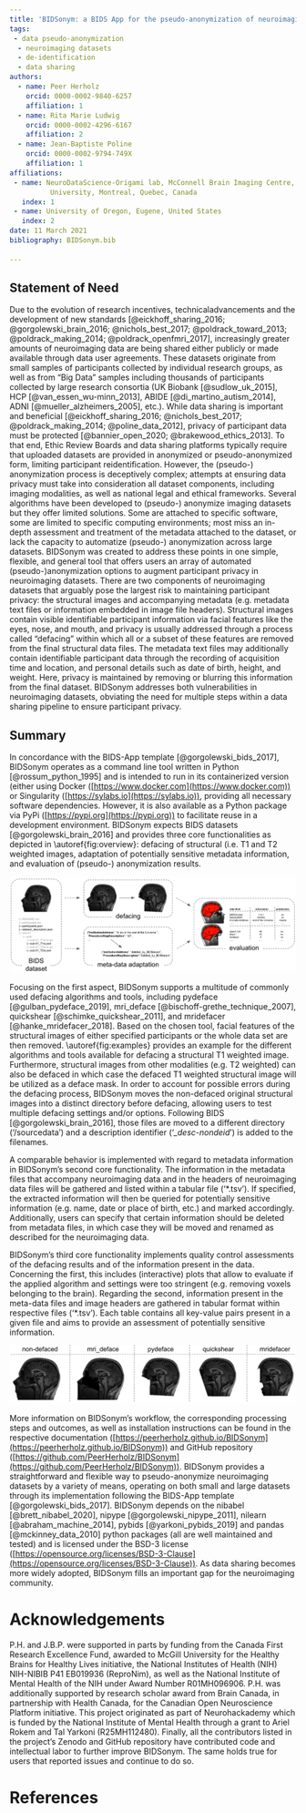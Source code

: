 ```yaml
---
title: 'BIDSonym: a BIDS App for the pseudo-anonymization of neuroimaging datasets'
tags:
 - data pseudo-anonymization 
  - neuroimaging datasets
  - de-identification
  - data sharing
authors:
  - name: Peer Herholz
    orcid: 0000-0002-9840-6257
    affiliation: 1
  - name: Rita Marie Ludwig
    orcid: 0000-0002-4296-6167
    affiliation: 2
  - name: Jean-Baptiste Poline
    orcid: 0000-0002-9794-749X
    affiliation: 1
affiliations:
 - name: NeuroDataScience-Origami lab, McConnell Brain Imaging Centre, The Neuro (Montreal Neurological Institute-Hospital), Faculty of Medicine, McGill
          University, Montreal, Quebec, Canada
   index: 1
 - name: University of Oregon, Eugene, United States
   index: 2
date: 11 March 2021
bibliography: BIDSonym.bib

---
```


## Statement of Need
Due to the evolution of research incentives, technicaladvancements and the development of new standards [@eickhoff_sharing_2016; @gorgolewski_brain_2016; @nichols_best_2017; @poldrack_toward_2013; @poldrack_making_2014; @poldrack_openfmri_2017], increasingly greater amounts of neuroimaging data are being shared either publicly or made available through data user agreements. These datasets originate from small samples of participants collected by individual research groups, as well as from “Big Data” samples including thousands of participants collected by large research consortia (UK Biobank [@sudlow_uk_2015], HCP [@van_essen_wu-minn_2013], ABIDE [@di_martino_autism_2014], ADNI [@mueller_alzheimers_2005], etc.). While data sharing is important and beneficial [@eickhoff_sharing_2016; @nichols_best_2017; @poldrack_making_2014; @poline_data_2012], privacy of participant data must be protected [@bannier_open_2020; @brakewood_ethics_2013]. To that end, Ethic Review Boards and data sharing platforms typically require that uploaded datasets are provided in anonymized or pseudo-anonymized form, limiting participant reidentification.  However, the (pseudo-) anonymization process is deceptively complex; attempts at ensuring data privacy must take into consideration all dataset components, including imaging modalities, as well as national legal and ethical frameworks. Several algorithms have been developed to (pseudo-) anonymize imaging datasets but they offer limited solutions. Some are attached to specific software, some are limited to specific computing environments; most miss an in-depth assessment and treatment of the metadata attached to the dataset, or lack the capacity to automatize (pseudo-) anonymization across large datasets. BIDSonym was created to address these points in one simple, flexible, and general tool that offers users an array of automated (pseudo-)anonymization options to augment participant privacy in neuroimaging datasets. There are two components of neuroimaging datasets that arguably pose the largest risk to maintaining participant privacy: the structural images and accompanying metadata (e.g. metadata text files or information embedded in image file headers). Structural images contain visible identifiable participant information via facial features like the eyes, nose, and mouth, and privacy is usually addressed through a process called “defacing” within which all or a subset of these features are removed from the final structural data files. The metadata text files may additionally contain identifiable participant data through the recording of acquisition time and location, and personal details such as date of birth, height, and weight. Here, privacy is maintained by removing or blurring this information from the final dataset. BIDSonym addresses both vulnerabilities in neuroimaging datasets, obviating the need for multiple steps within a data sharing pipeline to ensure participant privacy.

## Summary
In concordance with the BIDS-App template [@gorgolewski_bids_2017], BIDSonym operates as a command line tool written in Python [@rossum_python_1995] and
is intended to run in its containerized version (either using Docker ([https://www.docker.com](https://www.docker.com)) or Singularity ([https://sylabs.io](https://sylabs.io)), providing all necessary software dependencies. However, it is also available as a Python package via PyPi ([https://pypi.org](https://pypi.org)) to facilitate reuse in a development environment. BIDSonym expects BIDS datasets [@gorgolewski_brain_2016] and provides three core functionalities as depicted in \autoref{fig:overview}: defacing of structural (i.e. T1 and T2 weighted images, adaptation of potentially sensitive metadata information, and evaluation of (pseudo-) anonymization results.


![Overview of BIDSonym’s functionality | Providing a dataset in BIDS as input, structural images are defaced, meta-data fields adapted as requested and the performance of the defacing, as well as all meta-data fields (in both the json sidecar files and image headers) evaluated.\label{fig:overview}](bidsonym_functionality.png)



Focusing on the first aspect, BIDSonym supports a multitude of commonly used defacing algorithms and tools, including pydeface [@gulban_pydeface_2019], mri_deface [@bischoff-grethe_technique_2007], quickshear [@schimke_quickshear_2011], and mridefacer [@hanke_mridefacer_2018]. Based on the chosen tool, facial features of the structural images of either specified participants or the whole data set are then removed. \autoref{fig:examples} provides an example for the different algorithms and tools available for defacing a structural T1 weighted image. Furthermore, structural images from other modalities (e.g. T2 weighted) can also be defaced in which case the defaced T1 weighted structural image will be utilized as a deface mask. In order to account for possible errors during the defacing process, BIDSonym moves the non-defaced original structural images into a distinct directory before defacing, allowing users to test multiple defacing settings and/or options. Following BIDS [@gorgolewski_brain_2016], those files are moved to a different directory (‘/sourcedata’) and a description identifier (‘*_desc-nondeid*’) is added to the filenames. 

A comparable behavior is implemented with regard to metadata information in BIDSonym’s second core functionality. The information in the metadata files that accompany neuroimaging data and in the headers of neuroimaging data files will be gathered and listed within a tabular file (‘*.tsv’). If specified, the extracted information will then be queried for potentially sensitive information (e.g. name, date or place of birth, etc.) and marked accordingly. Additionally, users can specify that certain information should be deleted from metadata files, in which case they will be moved and renamed as described for the neuroimaging data.

BIDSonym’s third core functionality implements quality control assessments of the defacing results and of the information present in the data. Concerning
the first, this includes (interactive) plots that allow to evaluate if the applied algorithm and settings were too stringent (e.g. removing voxels belonging to the brain). Regarding the second, information present in the meta-data files and image headers are gathered in tabular format within respective files (‘*.tsv’). Each table contains all key-value pairs present in a given file and aims to provide an assessment of potentially sensitive
information.

![Defacing examples | Results of the different algorithms and tools (columns) included in BIDSonym, displayed in comparison to the corresponding original structural image (most left).\label{fig:examples}](bidsonym_example.png)

More information on BIDSonym’s workflow, the corresponding processing steps and outcomes, as well as installation instructions can be found in the respective documentation ([https://peerherholz.github.io/BIDSonym](https://peerherholz.github.io/BIDSonym)) and GitHub repository ([https://github.com/PeerHerholz/BIDSonym](https://github.com/PeerHerholz/BIDSonym)).
BIDSonym provides a straightforward and flexible way to pseudo-anonymize neuroimaging datasets by a variety of means, operating on both small and large datasets through its implementation following the BIDS-App template [@gorgolewski_bids_2017]. BIDSonym depends on the nibabel [@brett_nibabel_2020], nipype [@gorgolewski_nipype_2011], nilearn [@abraham_machine_2014], pybids [@yarkoni_pybids_2019] and pandas [@mckinney_data_2010] python packages (all are well maintained and tested) and is licensed under the BSD-3 license ([https://opensource.org/licenses/BSD-3-Clause](https://opensource.org/licenses/BSD-3-Clause)). As data sharing becomes more widely adopted, BIDSonym fills an important gap for the neuroimaging community.



# Acknowledgements

P.H. and J.B.P. were supported in parts by funding from the Canada First Research Excellence Fund, awarded to McGill University for the Healthy Brains for
Healthy Lives initiative, the National Institutes of Health (NIH) NIH-NIBIB P41 EB019936 (ReproNim), as well as the National Institute of Mental Health of the NIH under Award Number R01MH096906. P.H. was additionally supported by research scholar award from Brain Canada, in partnership with Health Canada, for the Canadian Open Neuroscience Platform initiative. This project originated as part of Neurohackademy which is funded by the National Institute of Mental Health through a grant to Ariel Rokem and Tal Yarkoni (R25MH112480). Finally, all the contributors listed in the project’s Zenodo and GitHub repository have contributed code and intellectual labor to further improve BIDSonym. The same holds true for users that reported issues and continue to do so.

# References
